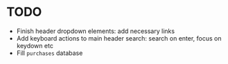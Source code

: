 # TODO

- Finish header dropdown elements: add necessary links
- Add keyboard actions to main header search: search on enter, focus on keydown etc
- Fill `purchases` database